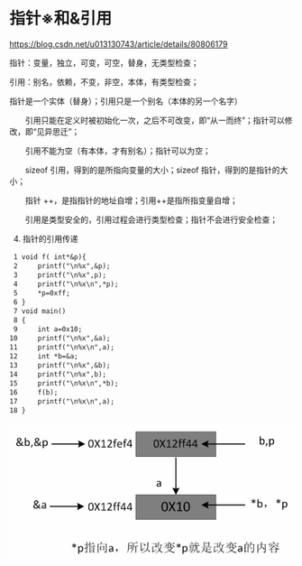 







# 指针※和&引用




https://blog.csdn.net/u013130743/article/details/80806179



指针：变量，独立，可变，可空，替身，无类型检查；

引用：别名，依赖，不变，非空，本体，有类型检查；







指针是一个实体（替身）；引用只是一个别名（本体的另一个名字）

　　引用只能在定义时被初始化一次，之后不可改变，即“从一而终”；指针可以修改，即“见异思迁”；

　　引用不能为空（有本体，才有别名）；指针可以为空；

　　sizeof 引用，得到的是所指向变量的大小；sizeof 指针，得到的是指针的大小；

　　指针 ++，是指指针的地址自增；引用++是指所指变量自增；

　　引用是类型安全的，引用过程会进行类型检查；指针不会进行安全检查；






4. 指针的引用传递

```
 1 void f( int*&p){
 2     printf("\n%x",&p);
 3     printf("\n%x",p);
 4     printf("\n%x\n",*p);
 5     *p=0xff;
 6 }
 7 void main()
 8 {
 9     int a=0x10;
10     printf("\n%x",&a);
11     printf("\n%x\n",a);
12     int *b=&a;
13     printf("\n%x",&b);
14     printf("\n%x",b);
15     printf("\n%x\n",*b);
16     f(b);
17     printf("\n%x\n",a);
18 }
```




![323808-20160127145038004-1687621370](vx_images/4748440149190.png)

